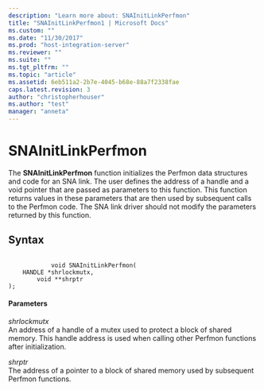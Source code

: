 ```yaml
---
description: "Learn more about: SNAInitLinkPerfmon"
title: "SNAInitLinkPerfmon1 | Microsoft Docs"
ms.custom: ""
ms.date: "11/30/2017"
ms.prod: "host-integration-server"
ms.reviewer: ""
ms.suite: ""
ms.tgt_pltfrm: ""
ms.topic: "article"
ms.assetid: 6eb511a2-2b7e-4045-b68e-88a7f2338fae
caps.latest.revision: 3
author: "christopherhouser"
ms.author: "test"
manager: "anneta"
---
```

# SNAInitLinkPerfmon
The **SNAInitLinkPerfmon** function initializes the Perfmon data structures and code for an SNA link. The user defines the address of a handle and a void pointer that are passed as parameters to this function. This function returns values in these parameters that are then used by subsequent calls to the Perfmon code. The SNA link driver should not modify the parameters returned by this function.  
  
## Syntax  
  
```  
  
            void SNAInitLinkPerfmon(   
    HANDLE *shrlockmutx,  
        void **shrptr  
);  
```  
  
#### Parameters  
 *shrlockmutx*  
 An address of a handle of a mutex used to protect a block of shared memory. This handle address is used when calling other Perfmon functions after initialization.  
  
 *shrptr*  
 The address of a pointer to a block of shared memory used by subsequent Perfmon functions.
